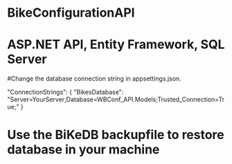 # BikeConfigurationAPI
# ASP.NET API, Entity Framework, SQL Server
#Change the database connection string in appsettings.json.

 "ConnectionStrings": {
    "BikesDatabase": "Server=YourServer;Database=WBConf_API.Models;Trusted_Connection=True;"
  }
# Use the BiKeDB backupfile to restore database in your machine
